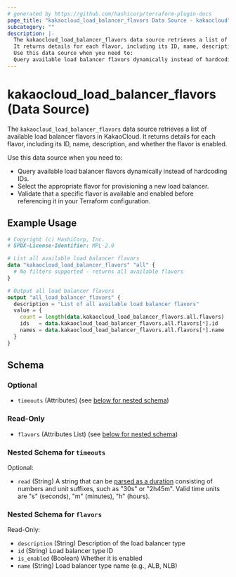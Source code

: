 ```yaml
---
# generated by https://github.com/hashicorp/terraform-plugin-docs
page_title: "kakaocloud_load_balancer_flavors Data Source - kakaocloud"
subcategory: ""
description: |-
  The kakaocloud_load_balancer_flavors data source retrieves a list of available load balancer flavors in KakaoCloud.
  It returns details for each flavor, including its ID, name, description, and whether the flavor is enabled.
  Use this data source when you need to:
  Query available load balancer flavors dynamically instead of hardcoding IDs.Select the appropriate flavor for provisioning a new load balancer.Validate that a specific flavor is available and enabled before referencing it in your Terraform configuration.
---
```


# kakaocloud_load_balancer_flavors (Data Source)

The `kakaocloud_load_balancer_flavors` data source retrieves a list of available load balancer flavors in KakaoCloud.
It returns details for each flavor, including its ID, name, description, and whether the flavor is enabled.

Use this data source when you need to:

- Query available load balancer flavors dynamically instead of hardcoding IDs.
- Select the appropriate flavor for provisioning a new load balancer.
- Validate that a specific flavor is available and enabled before referencing it in your Terraform configuration.

<!-- ## Available filters 없음 -->

## Example Usage

```terraform
# Copyright (c) HashiCorp, Inc.
# SPDX-License-Identifier: MPL-2.0

# List all available load balancer flavors
data "kakaocloud_load_balancer_flavors" "all" {
  # No filters supported - returns all available flavors
}

# Output all load balancer flavors
output "all_load_balancer_flavors" {
  description = "List of all available load balancer flavors"
  value = {
    count = length(data.kakaocloud_load_balancer_flavors.all.flavors)
    ids   = data.kakaocloud_load_balancer_flavors.all.flavors[*].id
    names = data.kakaocloud_load_balancer_flavors.all.flavors[*].name
  }
}
```

<!-- schema generated by tfplugindocs -->
## Schema

### Optional

- `timeouts` (Attributes) (see [below for nested schema](#nestedatt--timeouts))

### Read-Only

- `flavors` (Attributes List) (see [below for nested schema](#nestedatt--flavors))

<a id="nestedatt--timeouts"></a>
### Nested Schema for `timeouts`

Optional:

- `read` (String) A string that can be [parsed as a duration](https://pkg.go.dev/time#ParseDuration) consisting of numbers and unit suffixes, such as "30s" or "2h45m". Valid time units are "s" (seconds), "m" (minutes), "h" (hours).


<a id="nestedatt--flavors"></a>
### Nested Schema for `flavors`

Read-Only:

- `description` (String) Description of the load balancer type
- `id` (String) Load balancer type ID
- `is_enabled` (Boolean) Whether it is enabled
- `name` (String) Load balancer type name (e.g., ALB, NLB)
